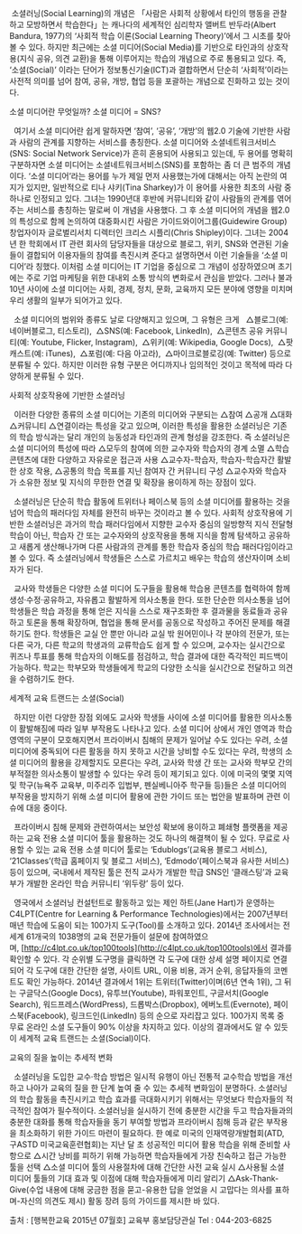  소셜러닝(Social Learning)의 개념은 「사람은 사회적 상황에서 타인의 행동을 관찰하고 모방하면서 학습한다」는 캐나다의 세계적인 심리학자 앨버트 반두라(Albert Bandura, 1977)의 ‘사회적 학습 이론(Social Learning Theory)’에서 그 시초를 찾아 볼 수 있다. 하지만 최근에는 소셜 미디어(Social Media)를 기반으로 타인과의 상호작용(지식 공유, 의견 교환)을 통해 이루어지는 학습의 개념으로 주로 통용되고 있다. 즉, ‘소셜(Social)’ 이라는 단어가 정보통신기술(ICT)과 결합하면서 단순히 ‘사회적’이라는 사전적 의미를 넘어 참여, 공유, 개방, 협업 등을 포괄하는 개념으로 진화하고 있는 것이다.

소셜 미디어란 무엇일까? 소셜 미디어 = SNS?

  
  여기서 소셜 미디어란 쉽게 말하자면 ‘참여’, ‘공유’, ‘개방’의 웹2.0 기술에 기반한 사람과 사람의 관계를 지향하는 서비스를 총칭한다. 소셜 미디어와 소셜네트워크서비스(SNS: Social Network Service)가 흔히 혼용되어 사용되고 있는데, 두 용어를 명확히 구분하자면 소셜 미디어는 소셜네트워크서비스(SNS)를 포함하는 좀 더 큰 범주의 개념이다. ‘소셜 미디어’라는 용어를 누가 제일 먼저 사용했는가에 대해서는 아직 논란의 여지가 있지만, 일반적으로 티나 샤키(Tina Sharkey)가 이 용어를 사용한 최초의 사람 중 하나로 인정되고 있다. 그녀는 1990년대 후반에 커뮤니티와 같이 사람들의 관계를 엮어주는 서비스를 총칭하는 말로써 이 개념을 사용했다. 그 후 소셜 미디어의 개념을 웹2.0의 특성으로 함께 논의하여 대중화시킨 사람은 가이드와이어그룹(Guidewire Group) 창업자이자 글로벌리서치 디렉터인 크리스 시플리(Chris Shipley)이다. 그녀는 2004년 한 학회에서 IT 관련 회사의 담당자들을 대상으로 블로그, 위키, SNS와 연관된 기술들이 결합되어 이용자들의 참여를 촉진시켜 준다고 설명하면서 이런 기술들을 ‘소셜 미디어’라 칭했다. 이처럼 소셜 미디어는 IT 기업을 중심으로 그 개념이 성장하였으며 초기에는 주로 기업 마케팅을 위한 대내외 소통 방식의 변화로서 관심을 받았다. 그러나 불과 10년 사이에 소셜 미디어는 사회, 경제, 정치, 문화, 교육까지 모든 분야에 영향을 미치며 우리 생활의 일부가 되어가고 있다.

  
  소셜 미디어의 범위와 종류도 날로 다양해지고 있으며, 그 유형은 크게   △블로그(예: 네이버블로그, 티스토리),  △SNS(예: Facebook, LinkedIn),  △콘텐츠 공유 커뮤니티(예: Youtube, Flicker, Instagram),  △위키(예: Wikipedia, Google Docs),  △팟캐스트(예: iTunes),  △포럼(예: 다음 아고라),  △마이크로블로깅(예: Twitter) 등으로 분류될 수 있다. 하지만 이러한 유형 구분은 어디까지나 임의적인 것이고 목적에 따라 다양하게 분류될 수 있다.

  
사회적 상호작용에 기반한 소셜러닝

  
  이러한 다양한 종류의 소셜 미디어는 기존의 미디어와 구분되는 △참여 △공개 △대화 △커뮤니티 △연결이라는 특성을 갖고 있으며, 이러한 특성을 활용한 소셜러닝은 기존의 학습 방식과는 달리 개인의 능동성과 타인과의 관계 형성을 강조한다. 즉 소셜러닝은 소셜 미디어의 특성에 따라 △모두의 참여에 의한 교수자와 학습자의 경계 소멸 △학습 콘텐츠에 대한 다양하고 자유로운 접근과 사용 △교수자-학습자, 학습자-학습자간 활발한 상호 작용, △공통의 학습 목표를 지닌 참여자 간 커뮤니티 구성 △교수자와 학습자가 소유한 정보 및 지식의 무한한 연결 및 확장을 용이하게 하는 장점이 있다.

  
  소셜러닝은 단순히 학습 활동에 트위터나 페이스북 등의 소셜 미디어를 활용하는 것을 넘어 학습의 패러다임 자체를 완전히 바꾸는 것이라고 볼 수 있다. 사회적 상호작용에 기반한 소셜러닝은 과거의 학습 패러다임에서 지향한 교수자 중심의 일방향적 지식 전달형 학습이 아닌, 학습자 간 또는 교수자와의 상호작용을 통해 지식을 함께 탐색하고 공유하고 새롭게 생산해나가며 다른 사람과의 관계를 통한 학습자 중심의 학습 패러다임이라고 볼 수 있다. 즉 소셜러닝에서 학생들은 스스로 가르치고 배우는 학습의 생산자이며 소비자가 된다.

  
  교사와 학생들은 다양한 소셜 미디어 도구들을 활용해 학습용 콘텐츠를 협력하여 함께 생성·수정·공유하고, 자유롭고 활발하게 의사소통을 한다. 또한 단순한 의사소통을 넘어 학생들은 학습 과정을 통해 얻은 지식을 스스로 재구조화한 후 결과물을 동료들과 공유하고 토론을 통해 확장하며, 협업을 통해 문서를 공동으로 작성하고 주어진 문제를 해결하기도 한다. 학생들은 교실 안 뿐만 아니라 교실 밖 원어민이나 각 분야의 전문가, 또는 다른 국가, 다른 학교의 학생과의 교류학습도 쉽게 할 수 있으며, 교수자는 실시간으로 퀴즈나 투표를 통해 학습자의 이해도를 점검하고, 학습 결과에 대한 즉각적인 피드백이 가능하다. 학교는 학부모와 학생들에게 학교의 다양한 소식을 실시간으로 전달하고 의견을 수렴하기도 한다.

세계적 교육 트랜드는 소셜(Social)

  
  하지만 이런 다양한 장점 외에도 교사와 학생들 사이에 소셜 미디어를 활용한 의사소통이 활발해짐에 따라 일부 부작용도 나타나고 있다. 소셜 미디어 상에서 개인 영역과 학습 영역의 구분이 모호해지면서 프라이버시 침해의 문제가 일어날 수도 있다는 우려, 소셜 미디어에 중독되어 다른 활동을 하지 못하고 시간을 낭비할 수도 있다는 우려, 학생의 소셜 미디어의 활용을 강제할지도 모른다는 우려, 교사와 학생 간 또는 교사와 학부모 간의 부적절한 의사소통이 발생할 수 있다는 우려 등이 제기되고 있다. 이에 미국의 몇몇 지역 및 학구(뉴욕주 교육부, 미주리주 입법부, 펜실베니아주 학구들 등)들은 소셜 미디어의 부작용을 방지하기 위해 소셜 미디어 활용에 관한 가이드 또는 법안을 발표하며 관련 이슈에 대응 중이다.

  
  프라이버시 침해 문제와 관련하여서는 보안성 확보에 용이하고 폐쇄형 플랫폼을 제공하는 교육 전용 소셜 미디어 툴을 활용하는 것도 하나의 해결책이 될 수 있다. 무료로 사용할 수 있는 교육 전용 소셜 미디어 툴로는 ‘Edublogs’(교육용 블로그 서비스), ‘21Classes’(학급 홈페이지 및 블로그 서비스), ‘Edmodo’(페이스북과 유사한 서비스) 등이 있으며, 국내에서 제작된 툴은 전직 교사가 개발한 학급 SNS인 ‘클래스팅’과 교육부가 개발한 온라인 학습 커뮤니티 ‘위두랑’ 등이 있다.

  
  영국에서 소셜러닝 컨설턴트로 활동하고 있는 제인 하트(Jane Hart)가 운영하는 C4LPT(Centre for Learning & Performance Technologies)에서는 2007년부터 매년 학습에 도움이 되는 100가지 도구(Tool)를 소개하고 있다. 2014년 조사에서는 전 세계 61개국의 1038명의 교육 전문가들이 설문에 참여하였으며, [http://c4lpt.co.uk/top100tools](http://c4lpt.co.uk/top100tools)에서 결과를 확인할 수 있다. 각 순위별 도구명을 클릭하면 각 도구에 대한 상세 설명 페이지로 연결되어 각 도구에 대한 간단한 설명, 사이트 URL, 이용 비용, 과거 순위, 응답자들의 코멘트도 확인 가능하다. 2014년 결과에서 1위는 트위터(Twitter)이며(6년 연속 1위), 그 뒤는 구글닥스(Google Docs), 유투브(Youtube), 파워포인트, 구글서치(Google Search), 워드프레스(WordPress), 드롭박스(Dropbox), 에버노트(Evernote), 페이스북(Facebook), 링크드인(LinkedIn) 등의 순으로 자리잡고 있다. 100가지 목록 중 무료 온라인 소셜 도구들이 90% 이상을 차지하고 있다. 이상의 결과에서도 알 수 있듯이 세계적 교육 트랜드는 소셜(Social)이다.

교육의 질을 높이는 추세적 변화

  
  소셜러닝을 도입한 교수·학습 방법은 일시적 유행이 아닌 전통적 교수학습 방법을 개선하고 나아가 교육의 질을 한 단계 높여 줄 수 있는 추세적 변화임이 분명하다. 소셜러닝의 학습 활동을 촉진시키고 학습 효과를 극대화시키기 위해서는 무엇보다 학습자들의 적극적인 참여가 필수적이다. 소셜러닝을 실시하기 전에 충분한 시간을 두고 학습자들과의 충분한 대화를 통해 학습자들을 동기 부여할 방법과 프라이버시 침해 등과 같은 부작용을 최소화하기 위한 가이드 마련이 필요하다. 한 예로 미국의 인재역량개발협회(ATD, 구ASTD 미국교육훈련협회)는 지난 달 초 성공적인 미디어 활용 학습을 위해 준비할 사항으로 △시간 낭비를 피하기 위해 가능하면 학습자들에게 가장 친숙하고 접근 가능한 툴을 선택 △소셜 미디어 툴의 사용절차에 대해 간단한 사전 교육 실시 △사용될 소셜 미디어 툴들의 기대 효과 및 이점에 대해 학습자들에게 미리 알리기 △Ask-Thank-Give(수업 내용에 대해 궁금한 점을 묻고-유용한 답을 얻었을 시 고맙다는 의사를 표하며-자신의 의견도 제시) 활동 장려 등의 가이드를 제시한 바 있다.

출처 : [행복한교육 2015년 07월호] 교육부 홍보담당관실 Tel : 044-203-6825